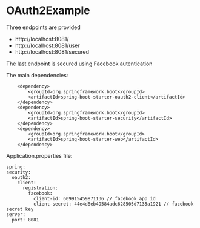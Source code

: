# OAuth2Example
<p>Three endpoints are provided</p>

<ul>
<li>http://localhost:8081/</li>
<li>http://localhost:8081/user</li>
<li>http://localhost:8081/secured</li>
</ul>

<p>The last endpoint is secured using Facebook autentication</p>

<p>The main dependencies:</p>


		<dependency>
			<groupId>org.springframework.boot</groupId>
			<artifactId>spring-boot-starter-oauth2-client</artifactId>
		</dependency>
		<dependency>
			<groupId>org.springframework.boot</groupId>
			<artifactId>spring-boot-starter-security</artifactId>
		</dependency>
		<dependency>
			<groupId>org.springframework.boot</groupId>
			<artifactId>spring-boot-starter-web</artifactId>
		</dependency>
    
  <p>Application.properties file:</p>
  
    spring:
    security:
      oauth2:
        client:
          registration:
            facebook:
              client-id: 609915459871136 // facebook app id
              client-secret: 44e4d8eb49584adc628505d7135a1921 // facebook secret key
    server:
      port: 8081
